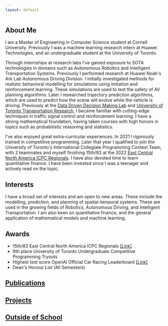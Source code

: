 ```yaml
---
layout: default
---
```

## About Me
I am a Master of Engineering in Computer Science student at Cornell University. Previously I was a machine learning research intern at Huawei Technologies, and an undergraduate student at the University of Toronto.  

Through internships at research labs I've gained exposure to SOTA technologies in domains such as Autonomous Robotics and Intelligent Transportation Systems. Previously I performed research at Huawei Noah's Ark Lab Autonomous Driving Division. I initially investigated methods for realistic behavioral modelling for simulations using imitation and reinforcement learning. These simulations are used to test the safety of AV planning algorithms. Later I researched trajectory prediction algorithms, which are used to predict how the scene will evolve while the vehicle is driving. Previously at the [Data Driven Decision Making Lab](https://d3m.mie.utoronto.ca) and [University of Toronto Transportation Research](https://uttri.utoronto.ca/), I became familiar with cutting-edge techniques in traffic signal control and reinforcement learning. I have a strong mathematical foundation, having taken courses with high honors in topics such as probabilistic reasoning and statistics.


I've also enjoyed great extra-curricular experiences. In 2021 I rigorously trained in competitive programming. Later that year I qualified to join the University of Toronto's International Collegiate Programming Contest Team, with 2 teammates and myself finishing 15th/83 at the 2022 [East Central North America ICPC Regionals](https://icpc.global/). I have also devoted time to learn quantitative finance. I have been invested since I was a teenager and actively read on the topic.


## Interests
I have a broad set of interests and am open to new areas. These include the modelling, prediction, and planning of spatial-temporal systems. These are used in the growing fields of Robotics, Autonomous Driving, and Intelligent Transportation. I am also keen on quantitative finance, and the general application of mathematical models and machine learning.

## Awards
- 15th/83 East Central North America ICPC Regionals [[Link]](https://icpc.global/regionals/finder/East-Central-NA-2022/standings)
- 9th place University of Toronto Undergraduate Competitive Programming Tryouts
- Highest test score OpenAI Official Car Racing Leaderboard [[Link]](https://github.com/openai/gym/wiki/Leaderboard)
- Dean's Honour List (All Semesters) 

## [Publications](./publications.html)

## [Projects](./projects.html)

## [Outside of School](https://ceudan.github.io/Ceudan_Reads.github.io/)

&nbsp;

&nbsp;


